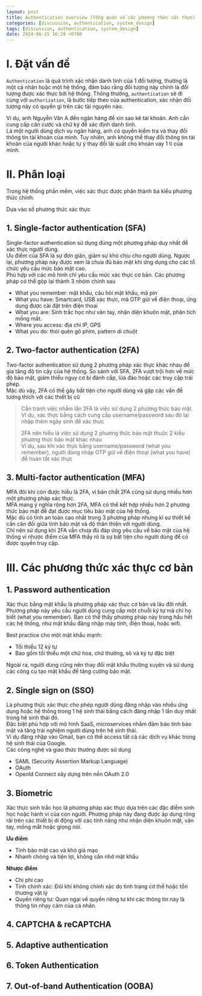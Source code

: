 ```yaml
---
layout: post
title: Authentication overview (Tổng quan về các phương thức xác thực)
categories: [discussion, authentication, system_design]
tags: [discussion, authentication, system_design]
date: 2024-06-15 16:29 +0700
---
```


# I. Đặt vấn đề
`Authentication` là quá trình xác nhận danh tính của 1 đối tượng, thường là một cá nhân hoặc một hệ thống,
đảm bảo rằng đối tượng này chính là đối tượng được xác thực bởi hệ thống.
Thông thường, `authentication` sẽ đi cùng với `authorization`, là bước tiếp theo của authentication,
xác nhận đối tượng này có quyền gì trên các tài nguyên nào.

Ví dụ, anh Nguyễn Văn A đến ngân hàng để xin sao kê tài khoản. Anh cần cung cấp căn cước và chữ ký để xác định danh tính.\
Là một người dùng dịch vụ ngân hàng, anh có quyền kiểm tra và thay đổi thông tin tài khoản của mình. Tuy nhiên, anh không thể thay đổi thông tin tài khoản của người khác hoặc tự ý thay đổi lãi suất cho khoản vay 1 tỉ của mình.

# II. Phân loại
Trong hệ thống phần mềm, việc xác thực được phân thành ba kiểu phương thức chính:

Dựa vào số phương thức xác thực
## 1. Single-factor authentication (SFA)
Single-factor authentication sử dụng đúng một phương pháp duy nhất để xác thực người dùng.\
Ưu điểm của SFA là sự đơn giản, giảm sự khó chịu cho người dùng. Ngược lại, phương pháp này được xem là chưa đủ bảo mật khi ứng dụng cho các tổ chức yêu cầu mức bảo mật cao.\
Phù hợp với các mô hình chỉ yêu cầu mức xác thực cơ bản.
Các phương pháp có thể gộp lại thành 3 nhóm chính sau
- What you remember: mật khẩu, câu hỏi mật khẩu, mã pin
- What you have: Smartcard, USB xác thực, mã OTP gửi về điện thoại, ứng dụng được cài đặt trên điện thoai
- What you are: Sinh trắc học như vân tay, nhận diện khuôn mặt, phân tích mống mắt.
- Where you access: địa chỉ IP, GPS
- What you do: thói quên gõ phím, pattern di chuột

## 2. Two-factor authentication (2FA)
Two-factor authentication sử dụng 2 phương pháp xác thực khác nhau để gia tăng độ tin cậy của hệ thống.
So sánh với SFA, 2FA vượt trội hơn về mức độ bảo mật, giảm thiểu nguy cơ bị đánh cắp, lừa đảo hoặc các truy cập trái phép.\
Mặc dù vậy, 2FA có thể gây bất tiện cho người dùng và gặp các vấn đề tương thích với các thiết bị cũ

> Cần tránh việc nhầm lẫn 2FA là việc sử dụng 2 phương thức bảo mật.\
> Ví dụ, xác thực bằng cách cung cấp username/password sau đó lại nhập thêm ngày sinh để xác thực
>
> 2FA nên hiểu là việc sử dụng 2 phương thức bảo mật thuộc 2 kiểu phương thức bảo mật khác nhau\
> Ví dụ, sau khi xác thực bằng username/password (what you remember), người dùng nhập OTP gửi về điện thoại (what you have) để hoàn tất xác thực

## 3. Multi-factor authentication (MFA)
MFA đôi khi còn được hiểu là 2FA, vì bản chất 2FA cũng sử dụng nhiều hơn một phương pháp xác thực.\
MFA mang ý nghĩa rộng hơn 2FA, MFA có thể kết hợp nhiều hơn 2 phương thức bảo mật để đạt được mục tiêu bảo mật của hệ thống.\
Mặc dù có tính an toàn cao nhất trong 3 phương pháp nhưng kĩ sư thiết kế cần cân đối giữa tính bảo mật và độ thân thiện với người dùng.\
Chỉ nên sử dụng khi 2FA vẫn chưa đủ đáp ứng yêu cầu về bảo mật của hệ thống vì nhược điểm của MFA thấy rõ là sự bất tiện cho người dùng để có được quyền truy cập.

# III. Các phương thức xác thực cơ bản
## 1. Password authentication
Xác thực bằng mật khẩu là phương pháp xác thực cơ bản và lâu đời nhất.
Phương pháp này yêu cầu người dùng cung cấp một chuỗi ký tự mà chỉ họ biết (what you remember).
Bạn có thể thấy phương pháp này trong hầu hết các hệ thống, như mật khẩu đăng nhập máy tính, điện thoại, hoặc wifi.

Best practice cho một mật khẩu mạnh:
- Tối thiểu 12 ký tự
- Bao gồm tối thiểu một chữ hoa, chữ thường, sô và ký tự đặc biệt

Ngoài ra, người dùng cũng nên thay đổi mật khẩu thường xuyên và sử dụng các công cụ tạo mật khẩu để tăng cường bảo mật.

## 2. Single sign on (SSO)
Là phương thức xác thực cho phép người dùng đăng nhập vào nhiều ứng dụng hoặc hệ thống trong 1 hệ sinh thái bằng cách đăng nhập 1 lần duy nhất trong hệ sinh thái đó.\
Đặc biệt phù hợp với mô hình SaaS, microservices nhằm đảm bảo tính bảo mật và tăng trải nghiệm người dùng trên hệ sinh thái.\
Ví dụ đăng nhập vào Gmail, bạn có thể access tất cả các dịch vụ khác trong hệ sinh thái của Google.\
Các công nghệ và giao thức thường được sử dụng
- SAML (Security Assertion Markup Language)
- OAuth
- OpenId Connect xây dựng trên nền OAuth 2.0
## 3. Biometric
Xác thực sinh trắc học là phương pháp xác thực dựa trên các đặc điểm sinh học hoặc hành vi của con người.
Phương pháp này đang được áp dụng rộng rãi trên các thiết bị di động với các tính năng như nhận diện khuôn mặt, vân tay, mống mắt hoặc giọng nói.

**Ưu điểm**
- Tính bảo mật cao và khó giả mạo
- Nhanh chóng và tiện lợi, không cần nhớ mật khẩu

**Nhược điểm**
- Chi phí cao
- Tính chính xác: Đôi khi không chính xác do tình trạng cơ thể hoặc tổn thương vật lý
- Quyền riêng tư: Quan ngại về quyền riêng tư khi các thông tin này là thông tin nhạy cảm của cá nhân.
## 4. CAPTCHA & reCAPTCHA
## 5. Adaptive authentication
## 6. Token Authentication
## 7. Out-of-band Authentication (OOBA)

